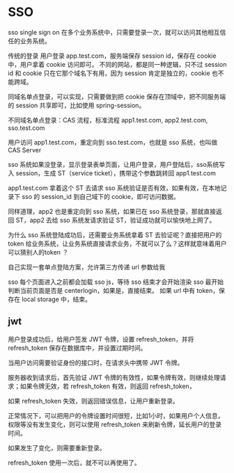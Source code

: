 # SSO

sso
single sign on
在多个业务系统中，只需要登录一次，就可以访问其他相互信任的业务系统。

传统的登录
用户登录 app.test.com，服务端保存 session id，保存在 cookie 中，用户拿着 cookie 访问即可。
不同的网站，都是同一种逻辑，只不过 session id 和 cookie 只在它那个域名下有用，因为 session 肯定是独立的，cookie 也不能跨域。

同域名单点登录，可以实现，只需要做到把 cookie 保存在顶域中，把不同服务端的 session 共享即可，比如使用 spring-session。

不同域名单点登录：CAS 流程，标准流程
app1.test.com, app2.test.com, sso.test.com

用户访问 app1.test.com，重定向到 sso.test.com，也就是 sso 系统，也叫做 CAS Server

sso 系统如果没登录，显示登录表单页面，让用户登录，用户登陆后，sso系统写入 session，生成 ST（service ticket），携带这个参数跳转回 app1.test.com

app1.test.com 拿着这个 ST 去请求 sso 系统验证是否有效，如果有效，在本地记录下 sso 的 session_id 到自己域下的 cookie，即可访问数据。

同样道理，app2 也是重定向到 sso 系统，如果已在 sso 系统登录，那就直接返回 ST，app2 去给 sso 系统发请求验证 ST，验证成功就可以愉快地上网了。

为什么 sso 系统登陆成功后，还需要业务系统拿着 ST 去验证呢？直接把用户的 token 给业务系统，让业务系统直接请求业务，不就可以了么？这样就意味着用户可以猜别人的token ？



自己实现一套单点登陆方案，允许第三方传递 url 参数给我

sso
每个页面进入之前都会加载 sso js，等待 sso 结束才会开始渲染
sso 最开始判断当前页面是否是 centerlogin，如果是，直接结束。
如果 url 中有 token，保存在 local storage 中，结束。


## jwt

用户登录成功后，给用户签发 JWT 令牌，设置 refresh_token，并将 refresh_token 保存在数据库中，并设置过期时间。 

当用户访问需要验证身份的接口时，在请求头中携带 JWT 令牌。

服务器收到请求后，首先验证 JWT 令牌的有效性，如果令牌有效，则继续处理请求；如果令牌无效，若 refresh_token 有效，则返回 refresh_token，

如果 refresh_token 失效，则返回错误信息，让用户重新登录。

正常情况下，可以把用户的令牌设置时间很短，比如1小时，如果用户个人信息，权限等没有发生变化，则可以使用 refresh_token 来刷新令牌，延长用户的登录时间。

如果发生了变化，则需要重新登录。

refresh_token 使用一次后，就不可以再使用了。